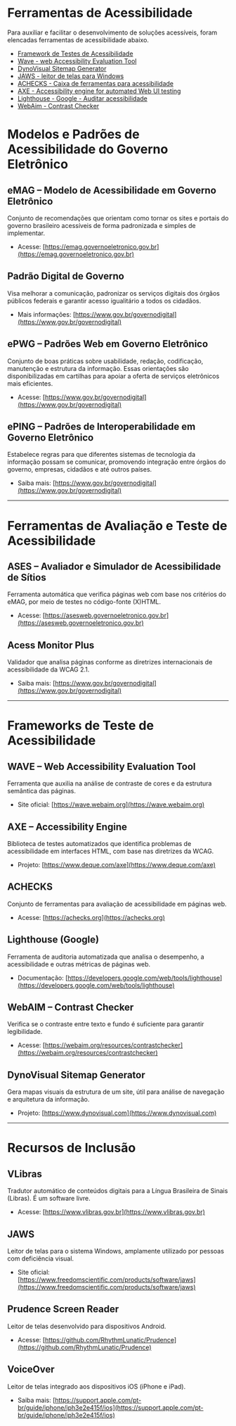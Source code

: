 # Ferramentas de Acessibilidade

Para auxiliar e facilitar o desenvolvimento de soluções acessíveis, foram elencadas ferramentas de acessibilidade abaixo.

- [Framework de Testes de Acessibilidade ](https://github.com/google/Accessibility-Test-Framework-for-Android)
- [Wave - web Accessibility Evaluation Tool](https://wave.webaim.org/)
- [DynoVisual Sitemap Generator](https://dynomapper.com/)
- [JAWS - leitor de telas para Windows](https://www.tecassistiva.com.br/catalogo/jaws/)
- [ACHECKS - Caixa de ferramentas para acessibilidade](https://www.achecks.org/)
- [AXE - Accessibility engine for automated Web UI testing](https://github.com/dequelabs/axe-core)
- [Lighthouse - Google - Auditar acessibilidade](https://developer.chrome.com/docs/lighthouse)
- [WebAim - Contrast Checker](https://webaim.org/resources/contrastchecker/)

# Modelos e Padrões de Acessibilidade do Governo Eletrônico

## eMAG – Modelo de Acessibilidade em Governo Eletrônico

Conjunto de recomendações que orientam como tornar os sites e portais do governo brasileiro acessíveis de forma padronizada e simples de implementar.

- Acesse: [https://emag.governoeletronico.gov.br](https://emag.governoeletronico.gov.br)

## Padrão Digital de Governo

Visa melhorar a comunicação, padronizar os serviços digitais dos órgãos públicos federais e garantir acesso igualitário a todos os cidadãos.

- Mais informações: [https://www.gov.br/governodigital](https://www.gov.br/governodigital)

## ePWG – Padrões Web em Governo Eletrônico

Conjunto de boas práticas sobre usabilidade, redação, codificação, manutenção e estrutura da informação. Essas orientações são disponibilizadas em cartilhas para apoiar a oferta de serviços eletrônicos mais eficientes.

- Acesse: [https://www.gov.br/governodigital](https://www.gov.br/governodigital)

## ePING – Padrões de Interoperabilidade em Governo Eletrônico

Estabelece regras para que diferentes sistemas de tecnologia da informação possam se comunicar, promovendo integração entre órgãos do governo, empresas, cidadãos e até outros países.

- Saiba mais: [https://www.gov.br/governodigital](https://www.gov.br/governodigital)

---

# Ferramentas de Avaliação e Teste de Acessibilidade

## ASES – Avaliador e Simulador de Acessibilidade de Sítios

Ferramenta automática que verifica páginas web com base nos critérios do eMAG, por meio de testes no código-fonte (X)HTML.

- Acesse: [https://asesweb.governoeletronico.gov.br](https://asesweb.governoeletronico.gov.br)

## Acess Monitor Plus

Validador que analisa páginas conforme as diretrizes internacionais de acessibilidade da WCAG 2.1.

- Saiba mais: [https://www.gov.br/governodigital](https://www.gov.br/governodigital)

---

# Frameworks de Teste de Acessibilidade

## WAVE – Web Accessibility Evaluation Tool

Ferramenta que auxilia na análise de contraste de cores e da estrutura semântica das páginas.

- Site oficial: [https://wave.webaim.org](https://wave.webaim.org)

## AXE – Accessibility Engine

Biblioteca de testes automatizados que identifica problemas de acessibilidade em interfaces HTML, com base nas diretrizes da WCAG.

- Projeto: [https://www.deque.com/axe](https://www.deque.com/axe)

## ACHECKS

Conjunto de ferramentas para avaliação de acessibilidade em páginas web.

- Acesse: [https://achecks.org](https://achecks.org)

## Lighthouse (Google)

Ferramenta de auditoria automatizada que analisa o desempenho, a acessibilidade e outras métricas de páginas web.

- Documentação: [https://developers.google.com/web/tools/lighthouse](https://developers.google.com/web/tools/lighthouse)

## WebAIM – Contrast Checker

Verifica se o contraste entre texto e fundo é suficiente para garantir legibilidade.

- Acesse: [https://webaim.org/resources/contrastchecker](https://webaim.org/resources/contrastchecker)

## DynoVisual Sitemap Generator

Gera mapas visuais da estrutura de um site, útil para análise de navegação e arquitetura da informação.

- Projeto: [https://www.dynovisual.com](https://www.dynovisual.com)

---

# Recursos de Inclusão

## VLibras

Tradutor automático de conteúdos digitais para a Língua Brasileira de Sinais (Libras). É um software livre.

- Acesse: [https://www.vlibras.gov.br](https://www.vlibras.gov.br)

## JAWS

Leitor de telas para o sistema Windows, amplamente utilizado por pessoas com deficiência visual.

- Site oficial: [https://www.freedomscientific.com/products/software/jaws](https://www.freedomscientific.com/products/software/jaws)

## Prudence Screen Reader

Leitor de telas desenvolvido para dispositivos Android.

- Acesse: [https://github.com/RhythmLunatic/Prudence](https://github.com/RhythmLunatic/Prudence)

## VoiceOver

Leitor de telas integrado aos dispositivos iOS (iPhone e iPad).

- Saiba mais: [https://support.apple.com/pt-br/guide/iphone/iph3e2e415f/ios](https://support.apple.com/pt-br/guide/iphone/iph3e2e415f/ios)
